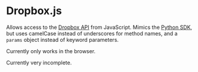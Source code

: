 Dropbox.js
==========

Allows access to the [Dropbox API][api] from JavaScript. Mimics the
[Python SDK][py-sdk], but uses camelCase instead of underscores for method 
names, and a `params` object instead of keyword parameters.

Currently only works in the browser.

Currently very incomplete.

[api]: https://www.dropbox.com/developers/reference/api
[py-sdk]: https://www.dropbox.com/static/developers/dropbox-python-sdk-1.2-docs/
